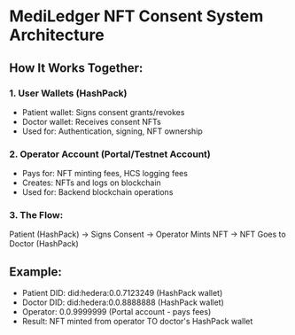 # MediLedger NFT Consent System Architecture

## How It Works Together:

### 1. User Wallets (HashPack)
- Patient wallet: Signs consent grants/revokes
- Doctor wallet: Receives consent NFTs
- Used for: Authentication, signing, NFT ownership

### 2. Operator Account (Portal/Testnet Account)
- Pays for: NFT minting fees, HCS logging fees
- Creates: NFTs and logs on blockchain
- Used for: Backend blockchain operations

### 3. The Flow:
Patient (HashPack) → Signs Consent → Operator Mints NFT → NFT Goes to Doctor (HashPack)

## Example:
- Patient DID: did:hedera:0.0.7123249 (HashPack wallet)
- Doctor DID: did:hedera:0.0.8888888 (HashPack wallet)  
- Operator: 0.0.9999999 (Portal account - pays fees)
- Result: NFT minted from operator TO doctor's HashPack wallet
